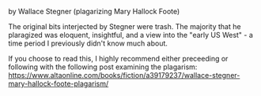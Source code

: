 by Wallace Stegner (plagarizing Mary Hallock Foote)

The original bits interjected by Stegner were trash. The majority that he plaragized was eloquent, insightful, and a view into the "early US West" - a time period I previously didn't know much about.

If you choose to read this, I highly recommend either preceeding or following with the following post examining the plagarism: https://www.altaonline.com/books/fiction/a39179237/wallace-stegner-mary-hallock-foote-plagarism/